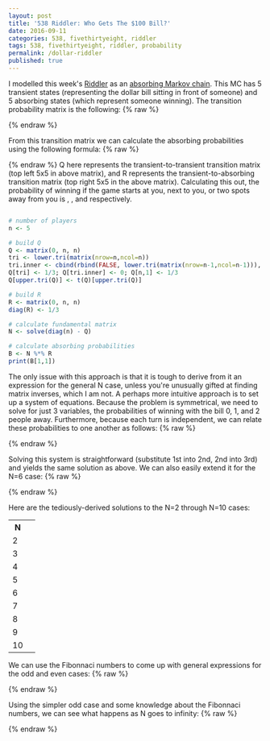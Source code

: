 ```yaml
---
layout: post
title: '538 Riddler: Who Gets The $100 Bill?'
date: 2016-09-11
categories: 538, fivethirtyeight, riddler
tags: 538, fivethirtyeight, riddler, probability
permalink: /dollar-riddler
published: true
---
```


I modelled this week's [Riddler](http://fivethirtyeight.com/features/who-keeps-the-money-you-found-on-the-floor/) as an [absorbing Markov chain](https://en.wikipedia.org/wiki/Absorbing_Markov_chain).  This MC has 5 transient states (representing the dollar bill sitting in front of someone) and 5 absorbing states (which represent someone winning).  The transition probability matrix is the following:
{% raw %}
<div class="equation" data-expr="
\begin{matrix}
 & 0 & \frac{1}{3} & 0 & 0 & \frac{1}{3} & \frac{1}{3} & 0 & 0 & 0 & 0 \\
 & \frac{1}{3} & 0 & \frac{1}{3} & 0 & 0 & 0 & \frac{1}{3} & 0 & 0 & 0 \\
 & 0 & \frac{1}{3} & 0 & \frac{1}{3} & 0 & 0 & 0 & \frac{1}{3} & 0 & 0 \\ 
 & 0 & 0 & \frac{1}{3} & 0 & \frac{1}{3} & 0 & 0 & 0 & \frac{1}{3} & 0 \\ 
 & \frac{1}{3} & 0 & 0 & \frac{1}{3} & 0 & 0 & 0 & 0 & 0 & \frac{1}{3} \\ 
 & 0 & 0 & 0 & 0 & 0 & 1 & 0 & 0 & 0 & 0 \\
 & 0 & 0 & 0 & 0 & 0 & 0 & 1 & 0 & 0 & 0 \\
 & 0 & 0 & 0 & 0 & 0 & 0 & 0 & 1 & 0 & 0 \\ 
 & 0 & 0 & 0 & 0 & 0 & 0 & 0 & 0 & 1 & 0 \\ 
 & 0 & 0 & 0 & 0 & 0 & 0 & 0 & 0 & 0 & 1 
\end{matrix}
"></div>
{% endraw %}

From this transition matrix we can calculate the absorbing probabilities using the following formula:
{% raw %}
<div class="equation" data-expr="B = \left( I - Q \right)^{-1} * R"></div>
{% endraw %}
Q here represents the transient-to-transient transition matrix (top left 5x5 in above matrix), and R represents the transient-to-absorbing transition matrix (top right 5x5 in the above matrix).  Calculating this out, the probability of winning if the game starts at you, next to you, or two spots away from you is <span class="inline-equation" data-expr="\frac{5}{11} = 45.45\%"></span>, <span class="inline-equation" data-expr="\frac{2}{11} = 18.18\%"></span>, and <span class="inline-equation" data-expr="\frac{1}{11} = 9.09\%"></span> respectively.

``` R

# number of players
n <- 5

# build Q
Q <- matrix(0, n, n)
tri <- lower.tri(matrix(nrow=n,ncol=n))
tri.inner <- cbind(rbind(FALSE, lower.tri(matrix(nrow=n-1,ncol=n-1))), FALSE)
Q[tri] <- 1/3; Q[tri.inner] <- 0; Q[n,1] <- 1/3
Q[upper.tri(Q)] <- t(Q)[upper.tri(Q)]

# build R
R <- matrix(0, n, n)
diag(R) <- 1/3

# calculate fundamental matrix
N <- solve(diag(n) - Q)

# calculate absorbing probabilities
B <- N %*% R
print(B[1,1])

```

The only issue with this approach is that it is tough to derive from it an expression for the general N case, unless you're unusually gifted at finding matrix inverses, which I am not.  A perhaps more intuitive approach is to set up a system of equations.  Because the problem is symmetrical, we need to solve for just 3 variables, the probabilities of winning with the bill 0, 1, and 2 people away.  Furthermore, because each turn is independent, we can relate these probabilities to one another as follows:
{% raw %}
<div class="equation" data-expr="\begin{cases}
 & P_{2} = \frac{1}{3} P_{2} + \frac{1}{3} P_{1} \\[1em] 
 & P_{1} = \frac{1}{3} P_{2} + \frac{1}{3} P_{0} \\[1em] 
 & P_{0} + 2 P_{1} + 2 P_{2} = 1
\end{cases}"></div>
{% endraw %}

Solving this system is straightforward (substitute 1st into 2nd, 2nd into 3rd) and yields the same solution as above.  We can also easily extend it for the N=6 case:
{% raw %}
<div class="equation" data-expr="\begin{cases}
 & P_{3} = \frac{2}{3} P_{2} \\[1em] 
 & P_{2} = \frac{1}{3} P_{3} + \frac{1}{3} P_{2} \\[1em] 
 & P_{1} = \frac{1}{3} P_{2} + \frac{1}{3} P_{0} \\[1em] 
 & P_{0} + 2 P_{1} + 2 P_{2} + P_{3} = 1
\end{cases}"></div>
{% endraw %}

Here are the tediously-derived solutions to the N=2 through N=10 cases:
<table>
<tr><th>N</th><th><span class="inline-equation" data-expr="P_{0}"></span></th></tr>
<tr><td>2</td><td><span class="inline-equation" data-expr="\frac{3}{5} = 60\%"></span></td></tr>
<tr><td>3</td><td><span class="inline-equation" data-expr="\frac{2}{4} = 50\%"></span></td></tr>
<tr><td>4</td><td><span class="inline-equation" data-expr="\frac{7}{15} = 46.66667\%"></span></td></tr>
<tr><td>5</td><td><span class="inline-equation" data-expr="\frac{5}{11} = 45.45455\%"></span></td></tr>
<tr><td>6</td><td><span class="inline-equation" data-expr="\frac{18}{40} = 45\%"></span></td></tr>
<tr><td>7</td><td><span class="inline-equation" data-expr="\frac{13}{29} = 44.82759\%"></span></td></tr>
<tr><td>8</td><td><span class="inline-equation" data-expr="\frac{47}{105} = 44.7619\%"></span></td></tr>
<tr><td>9</td><td><span class="inline-equation" data-expr="\frac{34}{76} = 44.73684\%"></span></td></tr>
<tr><td>10</td><td><span class="inline-equation" data-expr="\frac{123}{275} = 44.72727\%"></span></td></tr>
</table>

We can use the Fibonnaci numbers to come up with general expressions for the odd and even cases:
{% raw %}
<div class="equation" data-expr="P_{0} = \begin{cases} 
 \frac{F_{N}}{F_{N-1}+F_{N+1}} & \text{if } N \text{ is odd} \\[1em] 
 \frac{F_{N-1}+F_{N+1}}{2*F_{N-2}+F_{N+3}} & \text{if } N \text{ is even} 
\end{cases}"></div>
{% endraw %}

Using the simpler odd case and some knowledge about the Fibonnaci numbers, we can see what happens as N goes to infinity:
{% raw %}
<div class="equation" data-expr="\lim_{x \to \infty } \frac{F_{x+1}}{F_{x}} = \frac{1+\sqrt{5}}{2}"></div>
<div class="equation" data-expr="\lim_{N \to \infty }\frac{F_{N}}{F_{N-1}+F_{N+1}} = \frac{\frac{F_{N}}{F_{N-1}}}{2+\frac{F_{N}}{F_{N-1}}} = \frac{1}{\sqrt{5}}"></div>
{% endraw %}

